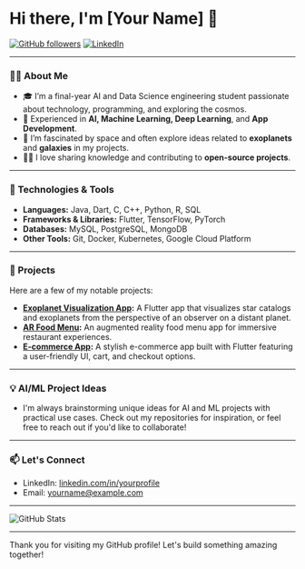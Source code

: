 # Hi there, I'm [Your Name] 👋

[![GitHub followers](https://img.shields.io/github/followers/yourusername?style=social)](https://github.com/yourusername)
[![LinkedIn](https://img.shields.io/badge/-LinkedIn-blue?style=flat&logo=Linkedin&logoColor=white)](https://www.linkedin.com/in/yourprofile/)

---

### 👨‍💻 About Me
- 🎓 I’m a final-year AI and Data Science engineering student passionate about technology, programming, and exploring the cosmos.
- 🚀 Experienced in **AI, Machine Learning, Deep Learning**, and **App Development**.
- 🌌 I’m fascinated by space and often explore ideas related to **exoplanets** and **galaxies** in my projects.
- 🧑‍🏫 I love sharing knowledge and contributing to **open-source projects**.

---

### 🔧 Technologies & Tools
- **Languages:** Java, Dart, C, C++, Python, R, SQL
- **Frameworks & Libraries:** Flutter, TensorFlow, PyTorch
- **Databases:** MySQL, PostgreSQL, MongoDB
- **Other Tools:** Git, Docker, Kubernetes, Google Cloud Platform

---

### 🌟 Projects
Here are a few of my notable projects:

- **[Exoplanet Visualization App](https://github.com/yourusername/exoplanet-visualization):** A Flutter app that visualizes star catalogs and exoplanets from the perspective of an observer on a distant planet.
- **[AR Food Menu](https://github.com/yourusername/ar-food-menu):** An augmented reality food menu app for immersive restaurant experiences.
- **[E-commerce App](https://github.com/yourusername/e-commerce-app):** A stylish e-commerce app built with Flutter featuring a user-friendly UI, cart, and checkout options.

---

### 💡 AI/ML Project Ideas
- I'm always brainstorming unique ideas for AI and ML projects with practical use cases. Check out my repositories for inspiration, or feel free to reach out if you'd like to collaborate!

---

### 📫 Let's Connect
- LinkedIn: [linkedin.com/in/yourprofile](https://www.linkedin.com/in/yourprofile)
- Email: yourname@example.com

---

![GitHub Stats](https://github-readme-stats.vercel.app/api?username=yourusername&show_icons=true&theme=radical)

---

Thank you for visiting my GitHub profile! Let's build something amazing together!
